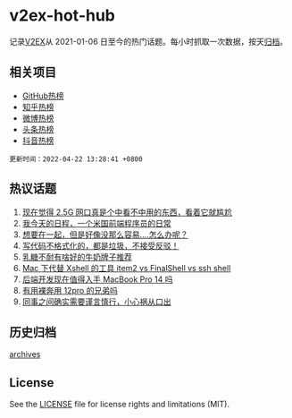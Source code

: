 # v2ex-hot-hub

 记录[V2EX](https://www.v2ex.com/)从 2021-01-06 日至今的热门话题。每小时抓取一次数据，按天[归档](archives)。
 
 ## 相关项目

- [GitHub热榜](https://github.com/lonnyzhang423/github-hot-hub)
- [知乎热榜](https://github.com/lonnyzhang423/zhihu-hot-hub)
- [微博热榜](https://github.com/lonnyzhang423/weibo-hot-hub)
- [头条热榜](https://github.com/lonnyzhang423/toutiao-hot-hub)
- [抖音热榜](https://github.com/lonnyzhang423/douyin-hot-hub)


 `更新时间：2022-04-22 13:28:41 +0800`

## 热议话题

1. [现在觉得 2.5G 网口真是个中看不中用的东西，看着它就尴尬](https://www.v2ex.com/t/848425)
1. [我今天的日程，一个米国前端程序员的日常](https://www.v2ex.com/t/848483)
1. [想要在一起，但是好像没那么容易....怎么办呢？](https://www.v2ex.com/t/848382)
1. [写代码不格式化的，都是垃圾，不接受反驳！](https://www.v2ex.com/t/848431)
1. [乳糖不耐有啥好的牛奶牌子推荐](https://www.v2ex.com/t/848408)
1. [Mac 下代替 Xshell 的工具 item2 vs FinalShell vs ssh shell](https://www.v2ex.com/t/848386)
1. [后端开发现在值得入手 MacBook Pro 14 吗](https://www.v2ex.com/t/848385)
1. [有用裸奔用 12pro 的兄弟吗](https://www.v2ex.com/t/848374)
1. [同事之间确实需要谨言慎行，小心祸从口出](https://www.v2ex.com/t/848356)

## 历史归档

[archives](archives)

## License

See the [LICENSE](LICENSE) file for license rights and limitations (MIT).
